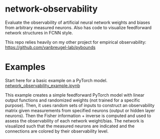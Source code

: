 # network-observability
Evaluate the observability of artificial neural network weights and biases from arbitrary measured neurons. Also has code to visualize feedforward network structures in FCNN style.

This repo relies heavily on my other project for empirical observability:
https://github.com/vanbreugel-lab/pybounds

# Examples
Start here for a basic example on a PyTorch  model.
[network_observability_example.ipynb](notebooks%2Fnetwork_observability_example.ipynb)

This example creates a simple feedforward PyTorch model with linear output functions and randomized weights (not trained for a specific purpose). Then, it uses random sets of inputs to construct an observability matrix given measurements from specified neurons (output or hidden layer neurons). Then the Fisher information + inverse is computed and used to assess the observability of each network weight/bias. The network is visualized such that the measured neurons are indicated and the connections are colored by their observability level.
